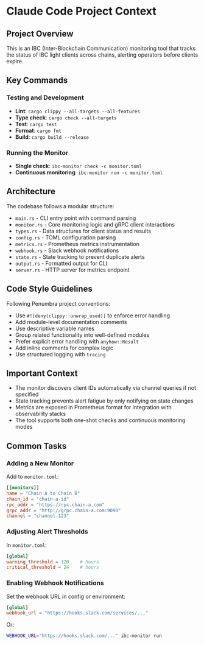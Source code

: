 # Claude Code Project Context

## Project Overview

This is an IBC (Inter-Blockchain Communication) monitoring tool that tracks the status of IBC light clients across chains, alerting operators before clients expire.

## Key Commands

### Testing and Development
- **Lint**: `cargo clippy --all-targets --all-features`
- **Type check**: `cargo check --all-targets`
- **Test**: `cargo test`
- **Format**: `cargo fmt`
- **Build**: `cargo build --release`

### Running the Monitor
- **Single check**: `ibc-monitor check -c monitor.toml`
- **Continuous monitoring**: `ibc-monitor run -c monitor.toml`

## Architecture

The codebase follows a modular structure:
- `main.rs` - CLI entry point with command parsing
- `monitor.rs` - Core monitoring logic and gRPC client interactions
- `types.rs` - Data structures for client status and results
- `config.rs` - TOML configuration parsing
- `metrics.rs` - Prometheus metrics instrumentation
- `webhook.rs` - Slack webhook notifications
- `state.rs` - State tracking to prevent duplicate alerts
- `output.rs` - Formatted output for CLI
- `server.rs` - HTTP server for metrics endpoint

## Code Style Guidelines

Following Penumbra project conventions:
- Use `#![deny(clippy::unwrap_used)]` to enforce error handling
- Add module-level documentation comments
- Use descriptive variable names
- Group related functionality into well-defined modules
- Prefer explicit error handling with `anyhow::Result`
- Add inline comments for complex logic
- Use structured logging with `tracing`

## Important Context

- The monitor discovers client IDs automatically via channel queries if not specified
- State tracking prevents alert fatigue by only notifying on state changes
- Metrics are exposed in Prometheus format for integration with observability stacks
- The tool supports both one-shot checks and continuous monitoring modes

## Common Tasks

### Adding a New Monitor
Add to `monitor.toml`:
```toml
[[monitors]]
name = "Chain A to Chain B"
chain_id = "chain-a-id"
rpc_addr = "https://rpc.chain-a.com"
grpc_addr = "http://grpc.chain-a.com:9090"
channel = "channel-123"
```

### Adjusting Alert Thresholds
In `monitor.toml`:
```toml
[global]
warning_threshold = 120    # hours
critical_threshold = 24    # hours
```

### Enabling Webhook Notifications
Set the webhook URL in config or environment:
```toml
[global]
webhook_url = "https://hooks.slack.com/services/..."
```

Or:
```bash
WEBHOOK_URL="https://hooks.slack.com/..." ibc-monitor run
```